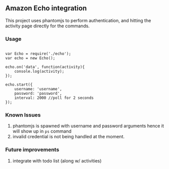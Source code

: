 ## Amazon Echo integration ##

This project uses phantomjs to perform authentication, and hitting the activity page directly for the commands.

### Usage ###
<pre><code>
var Echo = require('./echo');
var echo = new Echo();

echo.on('data', function(activity){
	console.log(activity);
});

echo.start({
	username: 'username',
	password: 'password',
	interval: 2000 //poll for 2 seconds
});
</code></pre>


### Known Issues ###
1. phantomjs is spawned with username and password arguments hence it will show up in `ps` command
2. invalid credential is not being handled at the moment.


### Future improvements ###
1. integrate with todo list (along w/ activities)